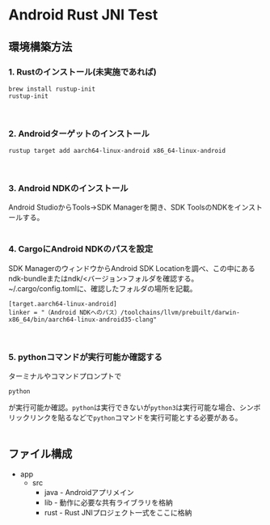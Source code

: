 # Android Rust JNI Test

## 環境構築方法
### 1. Rustのインストール(未実施であれば)
```
brew install rustup-init
rustup-init
```
<br>

### 2. Androidターゲットのインストール
```
rustup target add aarch64-linux-android x86_64-linux-android
```
<br>

### 3. Android NDKのインストール
Android StudioからTools→SDK Managerを開き、SDK ToolsのNDKをインストールする。\
<br>

### 4. CargoにAndroid NDKのパスを設定
SDK ManagerのウィンドウからAndroid SDK Locationを調べ、この中にあるndk-bundleまたはndk/<バージョン>フォルダを確認する。\
~/.cargo/config.tomlに、確認したフォルダの場所を記載。
```
[target.aarch64-linux-android]
linker = "（Android NDKへのパス）/toolchains/llvm/prebuilt/darwin-x86_64/bin/aarch64-linux-android35-clang"
```
<br>

### 5. pythonコマンドが実行可能か確認する
ターミナルやコマンドプロンプトで
```
python
```
が実行可能か確認。`python`は実行できないが`python3`は実行可能な場合、シンボリックリンクを貼るなどで`python`コマンドを実行可能とする必要がある。\
<br>

## ファイル構成
* app
  * src
    * java - Androidアプリメイン
    * lib - 動作に必要な共有ライブラリを格納
    * rust - Rust JNIプロジェクト一式をここに格納
 
